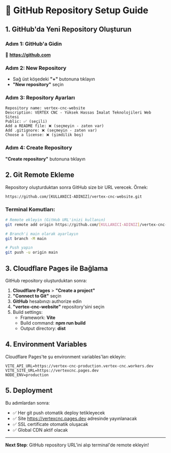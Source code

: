 # 🚀 GitHub Repository Setup Guide

## 1. GitHub'da Yeni Repository Oluşturun

### Adım 1: GitHub'a Gidin
🔗 **https://github.com**

### Adım 2: New Repository
- Sağ üst köşedeki **"+"** butonuna tıklayın
- **"New repository"** seçin

### Adım 3: Repository Ayarları
```
Repository name: vertex-cnc-website
Description: VERTEX CNC - Yüksek Hassas İmalat Teknolojileri Web Sitesi
Public: ✅ (seçili)
Add a README file: ❌ (seçmeyin - zaten var)
Add .gitignore: ❌ (seçmeyin - zaten var)
Choose a license: ❌ (şimdilik boş)
```

### Adım 4: Create Repository
**"Create repository"** butonuna tıklayın

## 2. Git Remote Ekleme

Repository oluşturduktan sonra GitHub size bir URL verecek. Örnek:
```
https://github.com/[KULLANICI-ADINIZ]/vertex-cnc-website.git
```

### Terminal Komutları:
```bash
# Remote ekleyin (GitHub URL'inizi kullanın)
git remote add origin https://github.com/[KULLANICI-ADINIZ]/vertex-cnc-website.git

# Branch'i main olarak ayarlayın
git branch -M main

# Push yapın
git push -u origin main
```

## 3. Cloudflare Pages ile Bağlama

GitHub repository oluşturduktan sonra:

1. **Cloudflare Pages** > **"Create a project"**
2. **"Connect to Git"** seçin
3. **GitHub** hesabınızı authorize edin
4. **"vertex-cnc-website"** repository'sini seçin
5. Build settings:
   - Framework: **Vite**
   - Build command: **npm run build**
   - Output directory: **dist**

## 4. Environment Variables

Cloudflare Pages'te şu environment variables'ları ekleyin:
```
VITE_API_URL=https://vertex-cnc-production.vertex-cnc.workers.dev
VITE_SITE_URL=https://vertexcnc.pages.dev
NODE_ENV=production
```

## 5. Deployment

Bu adımlardan sonra:
- ✅ Her git push otomatik deploy tetikleyecek
- ✅ Site https://vertexcnc.pages.dev adresinde yayınlanacak
- ✅ SSL certificate otomatik oluşacak
- ✅ Global CDN aktif olacak

---

**Next Step**: GitHub repository URL'ini alıp terminal'de remote ekleyin!
